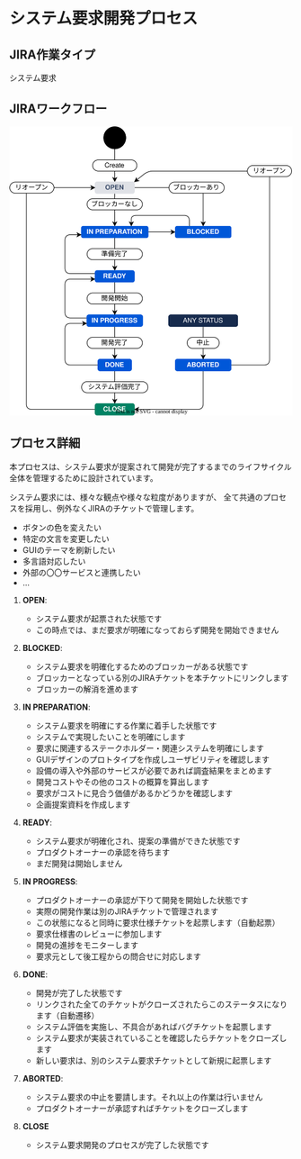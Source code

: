 # システム要求開発プロセス

## JIRA作業タイプ

システム要求

## JIRAワークフロー

![システム要求ワークフロー](../draw.io/jiraflow-requirement.drawio.svg)

## プロセス詳細

本プロセスは、システム要求が提案されて開発が完了するまでのライフサイクル全体を管理するために設計されています。

システム要求には、様々な観点や様々な粒度がありますが、
全て共通のプロセスを採用し、例外なくJIRAのチケットで管理します。

- ボタンの色を変えたい
- 特定の文言を変更したい
- GUIのテーマを刷新したい
- 多言語対応したい
- 外部の〇〇サービスと連携したい
- ...

1.  **OPEN**:
    *   システム要求が起票された状態です
    *   この時点では、まだ要求が明確になっておらず開発を開始できません

2.  **BLOCKED**:
    *   システム要求を明確化するためのブロッカーがある状態です
    *   ブロッカーとなっている別のJIRAチケットを本チケットにリンクします
    *   ブロッカーの解消を進めます

3.  **IN PREPARATION**:
    *   システム要求を明確にする作業に着手した状態です
    *   システムで実現したいことを明確にします
    *   要求に関連するステークホルダー・関連システムを明確にします
    *   GUIデザインのプロトタイプを作成しユーザビリティを確認します
    *   設備の導入や外部のサービスが必要であれば調査結果をまとめます
    *   開発コストやその他のコストの概算を算出します
    *   要求がコストに見合う価値があるかどうかを確認します
    *   企画提案資料を作成します

4.  **READY**:
    *   システム要求が明確化され、提案の準備ができた状態です
    *   プロダクトオーナーの承認を待ちます
    *   まだ開発は開始しません

5.  **IN PROGRESS**:
    *   プロダクトオーナーの承認が下りて開発を開始した状態です
    *   実際の開発作業は別のJIRAチケットで管理されます
    *   この状態になると同時に要求仕様チケットを起票します（自動起票）
    *   要求仕様書のレビューに参加します
    *   開発の進捗をモニターします
    *   要求元として後工程からの問合せに対応します

6.  **DONE**:
    *   開発が完了した状態です
    *   リンクされた全てのチケットがクローズされたらこのステータスになります（自動遷移）
    *   システム評価を実施し、不具合があればバグチケットを起票します
    *   システム要求が実装されていることを確認したらチケットをクローズします
    *   新しい要求は、別のシステム要求チケットとして新規に起票します

7.  **ABORTED**:
    *   システム要求の中止を要請します。それ以上の作業は行いません
    *   プロダクトオーナーが承認すればチケットをクローズします

8.  **CLOSE**
    *   システム要求開発のプロセスが完了した状態です